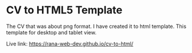 # CV to HTML5 Template
The CV that was about png format. I have created it to html template. This template for desktop and tablet view.

Live link: https://rana-web-dev.github.io/cv-to-html/
